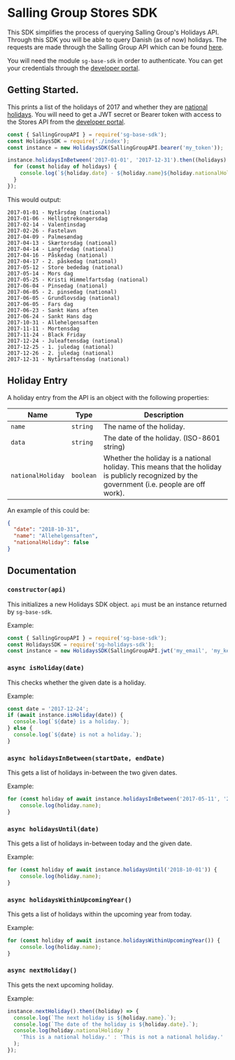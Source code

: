 # Salling Group Stores SDK
This SDK simplifies the process of querying Salling Group's Holidays API.
Through this SDK you will be able to query Danish (as of now) holidays.
The requests are made through the Salling Group API which can be found [here](https://developer.sallinggroup.com/).

You will need the module `sg-base-sdk` in order to authenticate.
You can get your credentials through the [developer portal](https://developer.sallinggroup.com/).

## Getting Started.
This prints a list of the holidays of 2017 and whether they are [national holidays](#holiday-entry).
You will need to get a JWT secret or Bearer token with access to the Stores API from the [developer portal](https://developer.sallinggroup.com/). 
```js
const { SallingGroupAPI } = require('sg-base-sdk');
const HolidaysSDK = require('./index');
const instance = new HolidaysSDK(SallingGroupAPI.bearer('my_token'));

instance.holidaysInBetween('2017-01-01', '2017-12-31').then((holidays) => {
  for (const holiday of holidays) {
    console.log(`${holiday.date} - ${holiday.name}${holiday.nationalHoliday ? ' (national)' : ''}`);
  }
});
``` 
This would output:
```
2017-01-01 - Nytårsdag (national)
2017-01-06 - Helligtrekongersdag
2017-02-14 - Valentinsdag
2017-02-26 - Fastelavn
2017-04-09 - Palmesøndag
2017-04-13 - Skærtorsdag (national)
2017-04-14 - Langfredag (national)
2017-04-16 - Påskedag (national)
2017-04-17 - 2. påskedag (national)
2017-05-12 - Store bededag (national)
2017-05-14 - Mors dag
2017-05-25 - Kristi Himmelfartsdag (national)
2017-06-04 - Pinsedag (national)
2017-06-05 - 2. pinsedag (national)
2017-06-05 - Grundlovsdag (national)
2017-06-05 - Fars dag
2017-06-23 - Sankt Hans aften
2017-06-24 - Sankt Hans dag
2017-10-31 - Allehelgensaften
2017-11-11 - Mortensdag
2017-11-24 - Black Friday
2017-12-24 - Juleaftensdag (national)
2017-12-25 - 1. juledag (national)
2017-12-26 - 2. juledag (national)
2017-12-31 - Nytårsaftensdag (national)
```

## Holiday Entry
A holiday entry from the API is an object with the following properties:

Name|Type|Description
----|----|-----------
`name`|`string`|The name of the holiday.
`data`|`string`|The date of the holiday. (ISO-8601 string)
`nationalHoliday`|`boolean`|Whether the holiday is a national holiday. This means that the holiday is publicly recognized by the government (i.e. people are off work).

An example of this could be:
```json
{ 
  "date": "2018-10-31",
  "name": "Allehelgensaften",
  "nationalHoliday": false
}
```

## Documentation
### `constructor(api)`
This initializes a new Holidays SDK object.
`api` must be an instance returned by `sg-base-sdk`.

Example:
```js
const { SallingGroupAPI } = require('sg-base-sdk');
const HolidaysSDK = require('sg-holidays-sdk');
const instance = new HolidaysSDK(SallingGroupAPI.jwt('my_email', 'my_key'));
```

### `async isHoliday(date)`
This checks whether the given date is a holiday.

Example:
```js
const date = '2017-12-24';
if (await instance.isHoliday(date)) {
  console.log(`${date} is a holiday.`);
} else {
  console.log(`${date} is not a holiday.`);
}
```

### `async holidaysInBetween(startDate, endDate)`
This gets a list of holidays in-between the two given dates.

Example:
```js
for (const holiday of await instance.holidaysInBetween('2017-05-11', '2017-10-01')) {
    console.log(holiday.name);
}
```

### `async holidaysUntil(date)`
This gets a list of holidays in-between today and the given date.

Example:
```js
for (const holiday of await instance.holidaysUntil('2018-10-01')) {
    console.log(holiday.name);
}
```

### `async holidaysWithinUpcomingYear()`
This gets a list of holidays within the upcoming year from today.

Example:
```js
for (const holiday of await instance.holidaysWithinUpcomingYear()) {
    console.log(holiday.name);
}
```

### `async nextHoliday()`
This gets the next upcoming holiday.

Example:
```js
instance.nextHoliday().then((holiday) => {
  console.log(`The next holiday is ${holiday.name}.`);
  console.log(`The date of the holiday is ${holiday.date}.`);
  console.log(holiday.nationalHoliday ?
    'This is a national holiday.' : 'This is not a national holiday.'
  );
});
```
